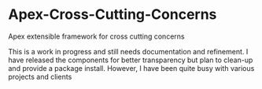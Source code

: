# Apex-Cross-Cutting-Concerns
Apex extensible  framework for cross cutting concerns

This is a work in progress and still needs documentation and refinement. I have released the components for 
better transparency but plan to clean-up and provide a package install. However, I have been quite busy with
various projects and clients
